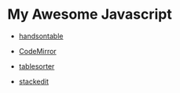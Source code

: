 # My Awesome Javascript


- [handsontable](https://github.com/handsontable/handsontable)


- [CodeMirror](https://github.com/codemirror/CodeMirror)
- [tablesorter](https://github.com/christianbach/tablesorter)
- [stackedit](https://github.com/benweet/stackedit)